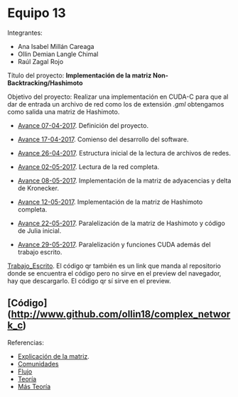 # Equipo 13

Integrantes:
* Ana Isabel Millán Careaga
* Ollin Demian Langle Chimal
* Raúl Zagal Rojo

Título del proyecto: **Implementación de la matriz Non-Backtracking/Hashimoto**

Objetivo del proyecto: Realizar una implementación en CUDA-C para que al dar de entrada un archivo de red como los de extensión _.gml_ obtengamos como salida una matriz de Hashimoto.

* [Avance 07-04-2017](avance_07_04_2017). Definición del proyecto. 

* [Avance 17-04-2017](avance_17_04_2017). Comienso del desarrollo del software.

* [Avance 26-04-2017](avance_26_04_2017). Estructura inicial de la lectura de archivos de redes.

* [Avance 02-05-2017](avance_02_05_2017). Lectura de la red completa.

* [Avance 08-05-2017](avance_08_05_2017). Implementación de la matriz de adyacencias y delta de Kronecker.

* [Avance 12-05-2017](avance_15_05_2017). Implementación de la matriz de Hashimoto completa.

* [Avance 22-05-2017](avance_22_05_2017). Paralelización de la matriz de Hashimoto y código de Julia inicial.

* [Avance 29-05-2017](avance_29_05_2017). Paralelización y funciones CUDA además del trabajo escrito.


[Trabajo_Escrito](trabajo_escrito/hashimoto_equipo_13.pdf). El código qr también es un link que manda al repositorio donde se encuentra el código pero no sirve en el preview del navegador, hay que descargarlo. El código qr sí sirve en el preview.

[Código] (http://www.github.com/ollin18/complex_network_c)
-

Referencias: 
* [Explicación de la matriz](https://www.quora.com/What-is-an-intuitive-explanation-of-the-Hashimoto-non-backtracking-matrix-and-its-utility-in-network-analysis).
* [Comunidades](https://arxiv.org/pdf/1306.5550.pdf)
* [Flujo](https://arxiv.org/pdf/1308.6494.pdf)
* [Teoría](https://arxiv.org/pdf/0712.0192v1.pdf)
* [Más Teoría](http://iopscience.iop.org/article/10.1209/0295-5075/107/50005/meta)
